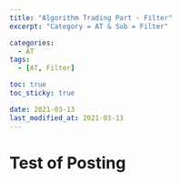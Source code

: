 ```yaml
---
title: "Algorithm Trading Part - Filter"
excerpt: "Category = AT & Sub = Filter"

categories:
  - AT
tags:
  - [AT, Filter]

toc: true
toc_sticky: true

date: 2021-03-13
last_modified_at: 2021-03-13
---
```


# Test of Posting

